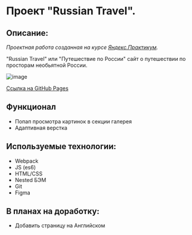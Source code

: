 # Проект "Russian Travel". 

## Описание: 

*Проектная работа созданная на курсе [Яндекс.Практикум](https://praktikum.yandex.ru/).*

"Russian Travel" или "Путешествие по России" сайт о путешествии по просторам необьятной России.

![image](https://user-images.githubusercontent.com/2528627/198748901-205d2504-89b8-41a2-b558-26f507cd2895.png)

[Ссылка на GitHub Pages](https://allxy.github.io/russian-travel/)

## Функционал

- Попап просмотра картинок в секции галерея
- Адаптивная верстка

## Используемые технологии:

- Webpack
- JS (es6)
- HTML/CSS
- Nested БЭМ
- Git
- Figma

## В планах на доработку:

- Добавить страницу на Английском
